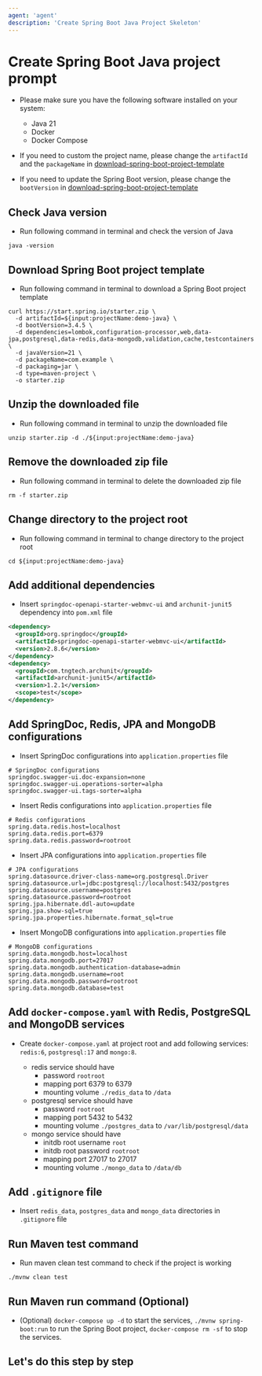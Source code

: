 ```yaml
---
agent: 'agent'
description: 'Create Spring Boot Java Project Skeleton'
---
```


# Create Spring Boot Java project prompt

- Please make sure you have the following software installed on your system:

  - Java 21
  - Docker
  - Docker Compose

- If you need to custom the project name, please change the `artifactId` and the `packageName` in [download-spring-boot-project-template](./create-spring-boot-java-project.prompt.md#download-spring-boot-project-template)

- If you need to update the Spring Boot version, please change the `bootVersion` in [download-spring-boot-project-template](./create-spring-boot-java-project.prompt.md#download-spring-boot-project-template)

## Check Java version

- Run following command in terminal and check the version of Java

```shell
java -version
```

## Download Spring Boot project template

- Run following command in terminal to download a Spring Boot project template

```shell
curl https://start.spring.io/starter.zip \
  -d artifactId=${input:projectName:demo-java} \
  -d bootVersion=3.4.5 \
  -d dependencies=lombok,configuration-processor,web,data-jpa,postgresql,data-redis,data-mongodb,validation,cache,testcontainers \
  -d javaVersion=21 \
  -d packageName=com.example \
  -d packaging=jar \
  -d type=maven-project \
  -o starter.zip
```

## Unzip the downloaded file

- Run following command in terminal to unzip the downloaded file

```shell
unzip starter.zip -d ./${input:projectName:demo-java}
```

## Remove the downloaded zip file

- Run following command in terminal to delete the downloaded zip file

```shell
rm -f starter.zip
```

## Change directory to the project root

- Run following command in terminal to change directory to the project root

```shell
cd ${input:projectName:demo-java}
```

## Add additional dependencies

- Insert `springdoc-openapi-starter-webmvc-ui` and `archunit-junit5` dependency into `pom.xml` file

```xml
<dependency>
  <groupId>org.springdoc</groupId>
  <artifactId>springdoc-openapi-starter-webmvc-ui</artifactId>
  <version>2.8.6</version>
</dependency>
<dependency>
  <groupId>com.tngtech.archunit</groupId>
  <artifactId>archunit-junit5</artifactId>
  <version>1.2.1</version>
  <scope>test</scope>
</dependency>
```

## Add SpringDoc, Redis, JPA and MongoDB configurations

- Insert SpringDoc configurations into `application.properties` file

```properties
# SpringDoc configurations
springdoc.swagger-ui.doc-expansion=none
springdoc.swagger-ui.operations-sorter=alpha
springdoc.swagger-ui.tags-sorter=alpha
```

- Insert Redis configurations into `application.properties` file

```properties
# Redis configurations
spring.data.redis.host=localhost
spring.data.redis.port=6379
spring.data.redis.password=rootroot
```

- Insert JPA configurations into `application.properties` file

```properties
# JPA configurations
spring.datasource.driver-class-name=org.postgresql.Driver
spring.datasource.url=jdbc:postgresql://localhost:5432/postgres
spring.datasource.username=postgres
spring.datasource.password=rootroot
spring.jpa.hibernate.ddl-auto=update
spring.jpa.show-sql=true
spring.jpa.properties.hibernate.format_sql=true
```

- Insert MongoDB configurations into `application.properties` file

```properties
# MongoDB configurations
spring.data.mongodb.host=localhost
spring.data.mongodb.port=27017
spring.data.mongodb.authentication-database=admin
spring.data.mongodb.username=root
spring.data.mongodb.password=rootroot
spring.data.mongodb.database=test
```

## Add `docker-compose.yaml` with Redis, PostgreSQL and MongoDB services

- Create `docker-compose.yaml` at project root and add following services: `redis:6`, `postgresql:17` and `mongo:8`.

  - redis service should have
    - password `rootroot`
    - mapping port 6379 to 6379
    - mounting volume `./redis_data` to `/data`
  - postgresql service should have
    - password `rootroot`
    - mapping port 5432 to 5432
    - mounting volume `./postgres_data` to `/var/lib/postgresql/data`
  - mongo service should have
    - initdb root username `root`
    - initdb root password `rootroot`
    - mapping port 27017 to 27017
    - mounting volume `./mongo_data` to `/data/db`

## Add `.gitignore` file

- Insert `redis_data`, `postgres_data` and `mongo_data` directories in `.gitignore` file

## Run Maven test command

- Run maven clean test command to check if the project is working

```shell
./mvnw clean test
```

## Run Maven run command (Optional)

- (Optional) `docker-compose up -d` to start the services, `./mvnw spring-boot:run` to run the Spring Boot project, `docker-compose rm -sf` to stop the services.

## Let's do this step by step
